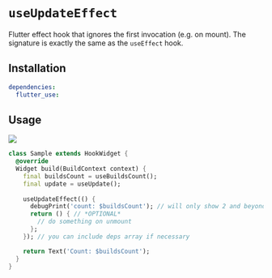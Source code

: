 # `useUpdateEffect`

Flutter effect hook that ignores the first invocation (e.g. on mount). The signature is exactly the same as the `useEffect` hook.

## Installation

```yaml
dependencies:
  flutter_use:
```

## Usage

[![](https://img.shields.io/badge/demo-%20%20%20%F0%9F%9A%80-green.svg)](https://wasabeef.github.io/flutter_use/#/use-update-effect)

```dart
class Sample extends HookWidget {
  @override
  Widget build(BuildContext context) {
    final buildsCount = useBuildsCount();
    final update = useUpdate();
    
    useUpdateEffect(() {
      debugPrint('count: $buildsCount'); // will only show 2 and beyond
      return () { // *OPTIONAL*
        // do something on unmount
      };
    }); // you can include deps array if necessary

    return Text('Count: $buildsCount');
  }
}
```
